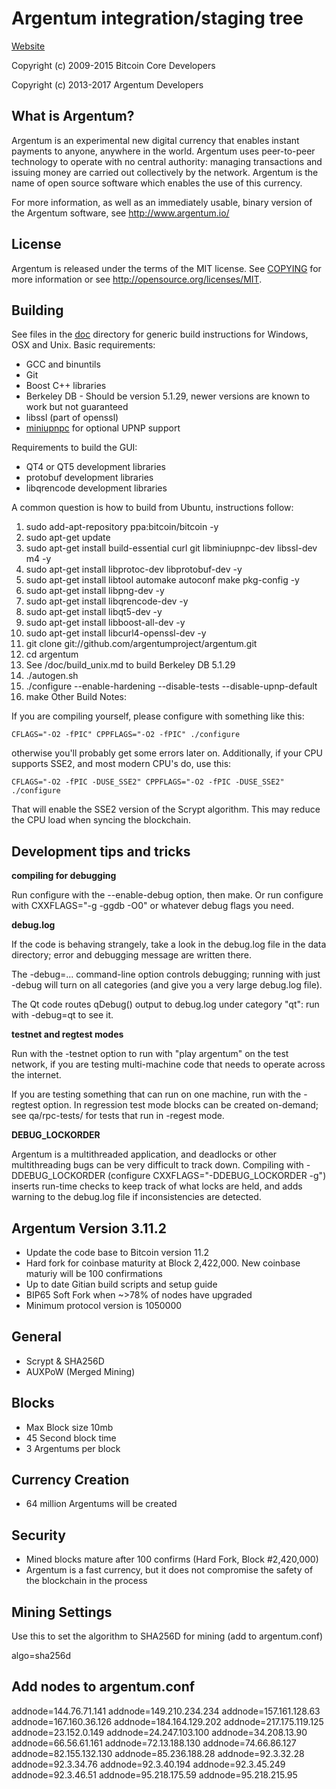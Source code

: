 Argentum integration/staging tree
========================================

[Website](http://www.argentum.io)

Copyright (c) 2009-2015 Bitcoin Core Developers

Copyright (c) 2013-2017 Argentum Developers


What is Argentum?
-------------------

Argentum is an experimental new digital currency that enables instant payments to
anyone, anywhere in the world. Argentum uses peer-to-peer technology to operate
with no central authority: managing transactions and issuing money are carried
out collectively by the network. Argentum is the name of open source
software which enables the use of this currency.

For more information, as well as an immediately usable, binary version of
the Argentum software, see http://www.argentum.io/

License
-------

Argentum is released under the terms of the MIT license. See [COPYING](COPYING) for more
information or see http://opensource.org/licenses/MIT.

Building
--------

See files in the [doc](doc) directory for generic build instructions for Windows,
OSX and Unix. Basic requirements:

* GCC and binuntils
* Git
* Boost C++ libraries
* Berkeley DB - Should be version 5.1.29, newer versions are known to work but not guaranteed
* libssl (part of openssl)
* [miniupnpc](http://miniupnp.free.fr/) for optional UPNP support

Requirements to build the GUI:

* QT4 or QT5 development libraries
* protobuf development libraries
* libqrencode development libraries

A common question is how to build from Ubuntu, instructions follow:

1. sudo add-apt-repository ppa:bitcoin/bitcoin -y
2. sudo apt-get update
3. sudo apt-get install build-essential curl git libminiupnpc-dev libssl-dev m4 -y
4. sudo apt-get install libprotoc-dev libprotobuf-dev -y
5. sudo apt-get install libtool automake autoconf make pkg-config -y
6. sudo apt-get install libpng-dev -y
7. sudo apt-get install libqrencode-dev -y
8. sudo apt-get install libqt5-dev -y
9. sudo apt-get install libboost-all-dev -y
10. sudo apt-get install libcurl4-openssl-dev -y
11. git clone git://github.com/argentumproject/argentum.git
12. cd argentum
13. See /doc/build_unix.md to build Berkeley DB 5.1.29
14. ./autogen.sh
15. ./configure --enable-hardening --disable-tests --disable-upnp-default
16. make
Other Build Notes:

If you are compiling yourself, please configure with something like this:
```
CFLAGS="-O2 -fPIC" CPPFLAGS="-O2 -fPIC" ./configure
```
otherwise you'll probably get some errors later on. Additionally, if your CPU supports SSE2, and most modern CPU's do, use this:
```
CFLAGS="-O2 -fPIC -DUSE_SSE2" CPPFLAGS="-O2 -fPIC -DUSE_SSE2" ./configure
```
That will enable the SSE2 version of the Scrypt algorithm. This may reduce the CPU load when syncing the blockchain.


Development tips and tricks
---------------------------

**compiling for debugging**

Run configure with the --enable-debug option, then make. Or run configure with
CXXFLAGS="-g -ggdb -O0" or whatever debug flags you need.

**debug.log**

If the code is behaving strangely, take a look in the debug.log file in the data directory;
error and debugging message are written there.

The -debug=... command-line option controls debugging; running with just -debug will turn
on all categories (and give you a very large debug.log file).

The Qt code routes qDebug() output to debug.log under category "qt": run with -debug=qt
to see it.

**testnet and regtest modes**

Run with the -testnet option to run with "play argentum" on the test network, if you
are testing multi-machine code that needs to operate across the internet.

If you are testing something that can run on one machine, run with the -regtest option.
In regression test mode blocks can be created on-demand; see qa/rpc-tests/ for tests
that run in -regest mode.

**DEBUG_LOCKORDER**

Argentum is a multithreaded application, and deadlocks or other multithreading bugs
can be very difficult to track down. Compiling with -DDEBUG_LOCKORDER (configure
CXXFLAGS="-DDEBUG_LOCKORDER -g") inserts run-time checks to keep track of what locks
are held, and adds warning to the debug.log file if inconsistencies are detected.

## Argentum Version 3.11.2
- Update the code base to Bitcoin version 11.2
- Hard fork for coinbase maturity at Block 2,422,000. New coinbase maturiy will be 100 confirmations
- Up to date Gitian build scripts and setup guide
- BIP65 Soft Fork when ~>78% of nodes have upgraded
- Minimum protocol version is 1050000

## General
- Scrypt & SHA256D
- AUXPoW (Merged Mining)

## Blocks
- Max Block size 10mb
- 45 Second block time
- 3 Argentums per block

## Currency Creation
- 64 million Argentums will be created

## Security
- Mined blocks mature after 100 confirms (Hard Fork, Block #2,420,000)
- Argentum is a fast currency, but it does not compromise the safety of the blockchain in the process

## Mining Settings
Use this to set the algorithm to SHA256D for mining (add to argentum.conf)  

algo=sha256d

## Add nodes to argentum.conf
addnode=144.76.71.141
addnode=149.210.234.234
addnode=157.161.128.63
addnode=167.160.36.126
addnode=184.164.129.202
addnode=217.175.119.125
addnode=23.152.0.149
addnode=24.247.103.100
addnode=34.208.13.90
addnode=66.56.61.161
addnode=72.13.188.130
addnode=74.66.86.127
addnode=82.155.132.130
addnode=85.236.188.28
addnode=92.3.32.28
addnode=92.3.34.76
addnode=92.3.40.194
addnode=92.3.45.249
addnode=92.3.46.51
addnode=95.218.175.59
addnode=95.218.215.95